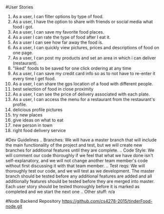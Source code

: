 #User Stories
1. As a user, I can filter options by type of food.
2. As a user, I have the option to share with friends or social media what food i got.
3. As a user, I can save my favorite food places.
4. As a user I can rate the type of food after I eat it.
5. As a user I can see how far away the food is.
6. As a user, I can quickly view pictures, prices and descriptions of food on one page.
7. As a user, I can post my products and set an area in which i can deliver (restaurant).
8. "liked" foods to be saved for one click ordering at any time
9. As a user, I can save my credit card info so as to not have to re-enter it every time I get food.
10. As a user, I can share the gps location of a food with different people.
11. best selection of food in close proximity
12. As a user, I can see the price of delivery associated with each plate.
13. As a user, I can access the menu for a restaurant from the restaurant's profile.
14. delicious profile pictures
15. try new places
16. give ideas on what to eat
17. new person in town
18. right food delivery service

#Dev Guidelines
.. Branches: We will have a master branch that will include the main functionality of the project and test, but we will create new branches
                for additional features until they are complete.
.. Code Style: We will comment our code thoroughly if we feel that what we have done isn't self-explanatory, and we will not change another
                team member's code without first discussing it with that team member.
.. Test reqs: We will thoroughly test our code, and we will test as we development. The master branch should be tested before any additional
                features are added and all additionally features should be tested before they are merged into master. Each user story should
                be tested thoroughly before it is marked as completed and we start the next one
.. Other stuff: n/a

#Node Backend Repository
https://github.com/cs4278-2015/tinderFood-node.git